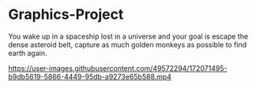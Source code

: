 # Graphics-Project
You wake up in a spaceship lost in a universe and your goal is escape the dense asteroid belt, capture as much golden monkeys as possible to find earth again. 




https://user-images.githubusercontent.com/49572294/172071495-b9db5619-5866-4449-95db-a9273e65b588.mp4

